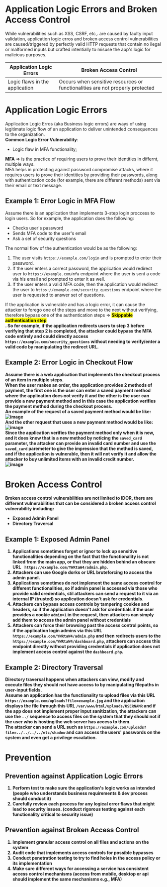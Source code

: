 # Application Logic Errors and Broken Access Control
While vulnerabilities such as XSS, CSRF, etc,. are caused by faulty input validation, application logic erros and broken access control vulnerabilities are caused/triggered by perfectly valid HTTP requests that contain no ilegal or malformed inputs but crafted intentially to misuse the app's logic for malicious purposes.</br>

|Application Logic Errors|Broken Access Control|
|------|-------|
|Logic flaws in the application | Occurs when sensitive resources or functionalities are not properly protected|

# Application Logic Errors
Application Logic Erros (aka Business logic errors) are ways of using legitimate logic flow of an application to deliver unintended consequences to the organization.</br>
**Common Logic Error Vulnerability**:
- Logic flaw in MFA functionality;

**MFA** => is the practice of requiring users to prove their identities in differnt, multiple ways.</br>
MFA helps in protecting against password compromise attacks, where it requires users to prove their identities by providing their passwords, along with authentication code (for example, there are different methods) sent via their email or text message. </br>

## Example 1: Error Logic in MFA Flow
Assume there is an application than implements 3-step login proccess to login users. So for example, the application does the following:
- Checks user's password
- Sends MFA code to the user's email
- Ask a set of security questions </br>

The normal flow of the authentication would be as the following:
1. The user visits `https://example.com/login` and is prompted to enter their password.
2. If the user enters a correct password, the application would redirect user to `https://example.com/mfa` endpoint where the user is sent a code via his email and prompted to enter it as well.
3. If the user enters a valid MFA code, then the application would redirect the user to `https://example.com/security_questions` endpoint where the user is requested to answer set of questions. </br>

If the application is vulnerable and has a logic error, it can cause the attacker to forego one of the steps and move to the next without verifying, therefore bypass one of the authentication steps => <mark><strong>Skippable authentication step<strong> </mark></br>.
So for example, if the application redirects users to step 3 before verifying that step 2 is completed, the attacker could bypass the MFA code entirely and could directly access `https://example.com/security_questions` without needing to verify/enter a valid code by manipulating the redirect URL.</br>

## Example 2: Error Logic in Checkout Flow
Assume there is a web application that implements the checkout process of an item in multiple steps.</br> When the user makes an order, the application provides 2 methods of payment, the first one is the user can enter a saved payment method where the application does not verify it and the other is the user can provide a new payment method and in this case the application verifies the payment method during the checkout process. </br>
**An example of the request of a saved payment method would be like:** </br>
![image](https://github.com/user-attachments/assets/2dbdee52-afea-448c-a4e5-805464f99c8b) </br>
**And the other request that uses a new payment method would be like:** </br>
![image](https://github.com/user-attachments/assets/c7e3689e-6e39-4740-a24a-037b5b05475d) </br>
Since the application verifies the payment method only when it is new, and it does know that is a new method by noticing the `saved_card` parameter, the attacker can provide an invalid card number and use the `saved_card` paremeter to give the impression that the method is saved, and if the application is vulnerable, then it will not verify it and allow the attacker to buy unlimited items with an invalid credit number.</br>
![image](https://github.com/user-attachments/assets/96472a2e-56e7-46fc-8778-887f58bfb5a8)</br>

# Broken Access Control

Broken access control vulnerabilities are not limited to IDOR, there are different vulnerabilities that can be considered a broken access control vulnerability including:
- Exposed Admin Panel
- Directory Traversal </br>
## Example 1: Exposed Admin Panel

1. Applications sometimes forget or ignor to lock up sensitive functionalities depending on the fact that the functionality is not linked from the main app, or that they are hidden behind an obscure URL ` https://example.com/YWRtaW4/admin.php`.
  2. Attackers can use Google dorks or URL bruteforcing to access the admin panel.
2. Applications sometimes do not implement the same access control for different functionalities, so if admin panel is accessed via those who provide valid credentials, stil attackers can send a request to it via an internal IP (trusted) so application doesn't ask for credentials.
3. Attackers can bypass access controls by tampering cookies and headers, so if the application doesn't ask for credentials if the user provides a cookie `admin=1` in the request, then attackers can simply add them to access the admin panel without credentials
4. Attackers can force their browsing past the access control points, so if the application login admins via this URL ` https://example.com/YWRtaW4/admin.php` and then redirects users to the ` https://example.com/YWRtaW4/dashboard.php`, attackers can access this endpoint directly without providing credentials if application does not implement access control against the `dashboard.php`. </br>

## Example 2: Directory Traversal </br>

Directory traversal happens when attackers can view, modify and execute files they should not have access to by manipulating filepaths in user-input fields.</br>
Assume an application has the functionality to upload files via this URL `https://example.com/uploads?file=example.jpg` and the application displays the file through this URL `/var/www/html/uploads/USERNAMR` and if the app does not implement proper input sanitization, the attackers can use the `../` sequence to access files on the system that they should not if the user who is hosting the web server has access to them.</br>
The attacker can send a URL such as `https://example.com/uploads?file=../../../../etc/shadow` and can access the users' passwords on the system and even get a privilege escalation.</br>

# Prevention
## Prevention against Application Logic Errors
1. Perform test to make sure the application's logic works as intended (people who understands business requirements & dev process should conduct it)
2. Carefully review each process for any logical error flaws that might lead to security issues. (conduct rigorous testing against each functionality critical to security issue)
## Prevention against Broken Access Control
1. Implement granular access control on all files and actions on the system
2. Audit code that implements access controls for possible bypasses
3. Conduct penetration testing to try to find holes in the access policy or its implementation
4. Make sure different ways for accessing a service has consistent access control mechanisms (access from mobile, desktop or api should implement the same mechanisms e.g., MFA) </br>




